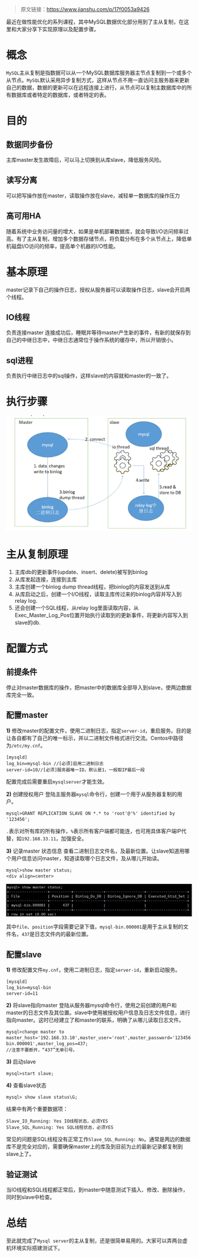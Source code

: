 > 原文链接：<https://www.jianshu.com/p/17f0053a9426>

最近在做性能优化的系列课程，其中MySQL数据优化部分用到了主从复制，在这里和大家分享下实现原理以及配置步骤。

# 概念
`MySQL`主从复制是指数据可以从一个MySQL数据库服务器主节点复制到一个或多个从节点。`MySQL`默认采用异步复制方式，这样从节点不用一直访问主服务器来更新自己的数据，数据的更新可以在远程连接上进行，从节点可以复制主数据库中的所有数据库或者特定的数据库，或者特定的表。

# 目的
## 数据同步备份
主库master发生故障后，可以马上切换到从库slave，降低服务风险。
## 读写分离
可以把写操作放在master，读取操作放在slave，减轻单一数据库的操作压力
## 高可用HA
随着系统中业务访问量的增大，如果是单机部署数据库，就会导致I/O访问频率过高。有了主从复制，增加多个数据存储节点，将负载分布在多个从节点上，降低单机磁盘I/O访问的频率，提高单个机器的I/O性能。

# 基本原理
master记录下自己的操作日志，授权从服务器可以读取操作日志，slave会开启两个线程。

## IO线程
负责连接master 连接成功后，睡眠并等待master产生新的事件，有新的就保存到自己的中继日志中，中继日志通常位于操作系统的缓存中，所以开销很小。
## sql进程
负责执行中继日志中的sql操作，这样slave的内容就和master的一致了。

# 执行步骤
<div align=center>

![主从复制](./imgs/92.png "主从复制示意图")
<div align=left>

# 主从复制原理

1. 主库db的更新事件(update、insert、delete)被写到binlog
2. 从库发起连接，连接到主库
3. 主库创建一个binlog dump thread线程，把binlog的内容发送到从库
4. 从库启动之后，创建一个I/O线程，读取主库传过来的binlog内容并写入到relay log.
5. 还会创建一个SQL线程，从relay log里面读取内容，从Exec_Master_Log_Pos位置开始执行读取到的更新事件，将更新内容写入到slave的db.

# 配置方式
## 前提条件
停止对master数据库的操作，把master中的数据库全部导入到slave，使两边数据库完全一致。

## 配置master
**1)** 修改master的配置文件，使用二进制日志，指定`server-id`，重启服务。目的是让各自都有了自己的唯一标示，并以二进制文件格式进行交流。Centos中路径为`/etc/my.cnf`。

	[mysqld]
	log_bin=mysql-bin //[必须]启用二进制日志
	server-id=10//[必须]服务器唯一ID，默认是1，一般取IP最后一段

配置完成后需要重启`mysqlserver`才能生效。

**2)** 创建授权用户
登陆主服务器`mysql`命令行，创建一个用于从服务器复制的用户。

	mysql>GRANT REPLICATION SLAVE ON *.* to 'root'@'%' identified by '123456'; 

`.`表示对所有库的所有操作，`%`表示所有客户端都可能连，也可用具体客户端IP代替，如`192.168.33.11`，加强安全。

**3)** 记录master 状态信息
查看二进制日志文件名，及最新位置。让slave知道用哪个用户信息访问master，知道读取哪个日志文件，及从哪儿开始读。

	mysql>show master status;
	<div align=center>

![主从复制](./imgs/93.png "主从复制示意图")
<div align=left>

其中`file`、`position`字段需要记录下值，`mysql-bin.000001`是用于主从复制的文件名，`437`是日志文件内的最新位置。

## 配置slave
**1)** 修改配置文件`my.cnf`，使用二进制日志，指定`server-id`，重新启动服务。

	[mysqld]
	log_bin=mysql-bin 
	server-id=11

**2)** 将slave指向master
登陆从服务器mysql命令行，使用之前创建的用户和master的日志文件及其位置。slave中使用被授权用户信息及日志文件信息，进行指向master。这时已经建立了和master的联系，明确了从哪儿读取日志文件。

	mysql>change master to master_host='192.168.33.10',master_user='root',master_password='123456',master_log_file='mysql-bin.000001',master_log_pos=437;
	//注意不要断开，“437”无单引号。

**3)** 启动slave

	mysql>start slave;

**4)** 查看slave状态

	mysql> show slave status\G;

结果中有两个重要数据项：

	Slave_IO_Running: Yes IO线程状态，必须YES
	Slave_SQL_Running: Yes SQL线程状态，必须YES

常见的问题是SQL线程没有正常工作`Slave_SQL_Running: No`。通常是两边的数据库不是完全对应的，需要确保master上的库及到目前为止的最新记录都复制到slave上了。

## 验证测试
当IO线程和SQL线程都正常后，到master中随意测试下插入、修改、删除操作，同时到slave中检查。

# 总结
至此就完成了`Mysql server`的主从复制，还是很简单易用的。大家可以弄两台虚机环境实际搭建测试下。